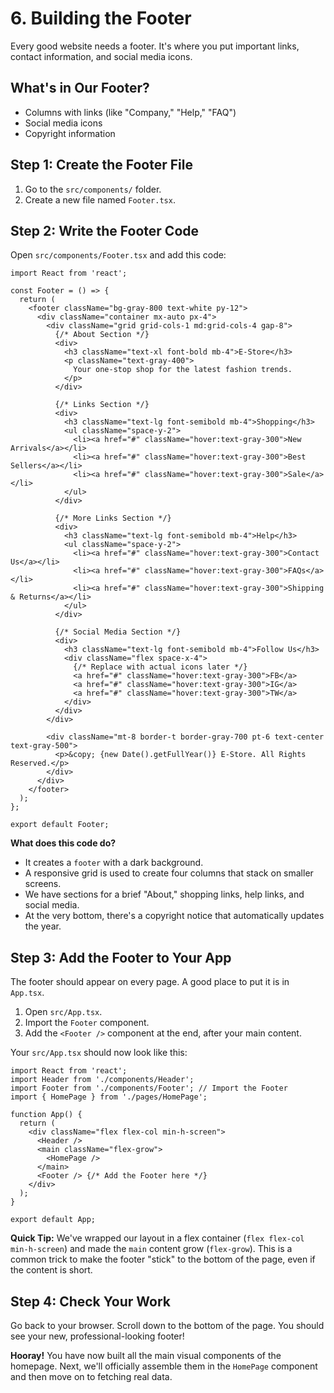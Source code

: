 # 6. Building the Footer

Every good website needs a footer. It's where you put important links, contact information, and social media icons.

## What's in Our Footer?

- Columns with links (like "Company," "Help," "FAQ")
- Social media icons
- Copyright information

## Step 1: Create the Footer File

1.  Go to the `src/components/` folder.
2.  Create a new file named `Footer.tsx`.

## Step 2: Write the Footer Code

Open `src/components/Footer.tsx` and add this code:

```tsx
import React from 'react';

const Footer = () => {
  return (
    <footer className="bg-gray-800 text-white py-12">
      <div className="container mx-auto px-4">
        <div className="grid grid-cols-1 md:grid-cols-4 gap-8">
          {/* About Section */}
          <div>
            <h3 className="text-xl font-bold mb-4">E-Store</h3>
            <p className="text-gray-400">
              Your one-stop shop for the latest fashion trends.
            </p>
          </div>

          {/* Links Section */}
          <div>
            <h3 className="text-lg font-semibold mb-4">Shopping</h3>
            <ul className="space-y-2">
              <li><a href="#" className="hover:text-gray-300">New Arrivals</a></li>
              <li><a href="#" className="hover:text-gray-300">Best Sellers</a></li>
              <li><a href="#" className="hover:text-gray-300">Sale</a></li>
            </ul>
          </div>

          {/* More Links Section */}
          <div>
            <h3 className="text-lg font-semibold mb-4">Help</h3>
            <ul className="space-y-2">
              <li><a href="#" className="hover:text-gray-300">Contact Us</a></li>
              <li><a href="#" className="hover:text-gray-300">FAQs</a></li>
              <li><a href="#" className="hover:text-gray-300">Shipping & Returns</a></li>
            </ul>
          </div>

          {/* Social Media Section */}
          <div>
            <h3 className="text-lg font-semibold mb-4">Follow Us</h3>
            <div className="flex space-x-4">
              {/* Replace with actual icons later */}
              <a href="#" className="hover:text-gray-300">FB</a>
              <a href="#" className="hover:text-gray-300">IG</a>
              <a href="#" className="hover:text-gray-300">TW</a>
            </div>
          </div>
        </div>

        <div className="mt-8 border-t border-gray-700 pt-6 text-center text-gray-500">
          <p>&copy; {new Date().getFullYear()} E-Store. All Rights Reserved.</p>
        </div>
      </div>
    </footer>
  );
};

export default Footer;
```

**What does this code do?**
- It creates a `footer` with a dark background.
- A responsive grid is used to create four columns that stack on smaller screens.
- We have sections for a brief "About," shopping links, help links, and social media.
- At the very bottom, there's a copyright notice that automatically updates the year.

## Step 3: Add the Footer to Your App

The footer should appear on every page. A good place to put it is in `App.tsx`.

1.  Open `src/App.tsx`.
2.  Import the `Footer` component.
3.  Add the `<Footer />` component at the end, after your main content.

Your `src/App.tsx` should now look like this:

```tsx
import React from 'react';
import Header from './components/Header';
import Footer from './components/Footer'; // Import the Footer
import { HomePage } from './pages/HomePage';

function App() {
  return (
    <div className="flex flex-col min-h-screen">
      <Header />
      <main className="flex-grow">
        <HomePage />
      </main>
      <Footer /> {/* Add the Footer here */}
    </div>
  );
}

export default App;
```

**Quick Tip:** We've wrapped our layout in a flex container (`flex flex-col min-h-screen`) and made the `main` content grow (`flex-grow`). This is a common trick to make the footer "stick" to the bottom of the page, even if the content is short.

## Step 4: Check Your Work

Go back to your browser. Scroll down to the bottom of the page. You should see your new, professional-looking footer!

**Hooray!** You have now built all the main visual components of the homepage. Next, we'll officially assemble them in the `HomePage` component and then move on to fetching real data.
